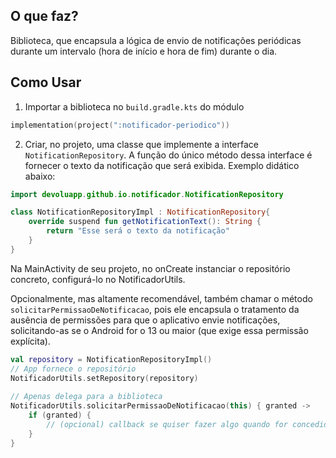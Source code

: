 
## O que faz?

Biblioteca, que encapsula a lógica de envio de notificações periódicas durante um intervalo (hora de início e hora de fim) durante o dia.

## Como Usar

1. Importar a biblioteca no `build.gradle.kts` do módulo

```kotlin 
implementation(project(":notificador-periodico"))
```

2. Criar, no projeto, uma classe que implemente a interface `NotificationRepository`. A função do único método dessa interface é fornecer o texto da notificação que será exibida. Exemplo didático abaixo:
```kotlin
import devoluapp.github.io.notificador.NotificationRepository

class NotificationRepositoryImpl : NotificationRepository{  
    override suspend fun getNotificationText(): String {  
        return "Esse será o texto da notificação"  
    }  
}
```

Na MainActivity de seu projeto, no onCreate instanciar o repositório concreto, configurá-lo no NotificadorUtils.

Opcionalmente, mas altamente recomendável, também chamar o método `solicitarPermissaoDeNotificacao`, pois ele encapsula o tratamento da ausência de permissões para que o aplicativo envie notificações, solicitando-as se o Android for o 13 ou maior (que exige essa permissão explícita).

```kotlin
val repository = NotificationRepositoryImpl()  
// App fornece o repositório  
NotificadorUtils.setRepository(repository)  
  
// Apenas delega para a biblioteca  
NotificadorUtils.solicitarPermissaoDeNotificacao(this) { granted ->  
    if (granted) {  
        // (opcional) callback se quiser fazer algo quando for concedida  
    }  
}
```

